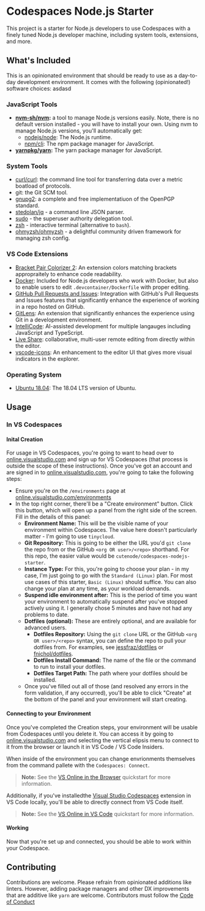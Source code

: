 # Codespaces Node.js Starter

This project is a starter for Node.js developers to use Codespaces with a finely tuned Node.js developer machine, including system tools, extensions, and more.

## What's Included

This is an opinionated environment that should be ready to use as a day-to-day development environment. It comes with the following (opinionated!) software choices:
asdasd
### JavaScript Tools

- **[nvm-sh/nvm](https://github.com/nvm-sh/nvm):** a tool to manage Node.js versions easily. Note, there is no default version installed - you will have to install your own. Using nvm to manage Node.js versions, you'll automatically get:
  - [nodejs/node](https://github.com/nodejs/node): The Node.js runtime.
  - [npm/cli](https://github.com/npm/cli): The npm package manager for JavaScript.
- **[yarnpkg/yarn](https://github.com/yarnpkg/yarn):** The yarn package manager for JavaScript.

### System Tools

- [curl/curl](https://github.com/curl/curl): the command line tool for transferring data over a metric boatload of protocols. 
- git: the Git SCM tool.
- [gnupg2](https://gnupg.org/): a complete and free implementatiuon of the OpenPGP standard.
- [stedolan/jq](https://github.com/stedolan/jq) - a command line JSON parser.
- [sudo](https://www.sudo.ws/) - the superuser authority delegation tool.
- [zsh](https://www.zsh.org/) - interactive terminal (alternative to `bash`).
- [ohmyzsh/ohmyzsh](https://github.com/ohmyzsh/ohmyzsh) - a delightful community driven framework for managing zsh config.

### VS Code Extensions

- [Bracket Pair Colorizer 2](https://marketplace.visualstudio.com/items?itemName=CoenraadS.bracket-pair-colorizer-2): An extension colors matching brackets appropraitely to enhance code readability.
- [Docker](https://marketplace.visualstudio.com/items?itemName=ms-azuretools.vscode-docker): Included for Node.js developers who work with Docker, but also to enable users to edit `.devcontainer/Dockerfile` with proper editing.
- [GitHub Pull Requests and Issues](https://marketplace.visualstudio.com/items?itemName=github.vscode-pull-request-github): Integration with GitHub's Pull Requests and Issues features that significantly enhance the experience of working in a repo hosted on GitHub.
- [GitLens](https://marketplace.visualstudio.com/items?itemName=eamodio.gitlens): An extension that significantly enhances the experience using Git in a development environment.
- [IntelliCode](https://marketplace.visualstudio.com/items?itemName=visualstudioexptteam.vscodeintellicode): AI-assisted development for multiple langauges including JavaScript and TypeScript.
- [Live Share](https://marketplace.visualstudio.com/items?itemName=ms-vsliveshare.vsliveshare): collaborative, multi-user remote editing from directly within the editor.
- [vscode-icons](https://marketplace.visualstudio.com/items?itemName=vscode-icons-team.vscode-icons): An enhancement to the editor UI that gives more visual indicators in the explorer.

### Operating System

- [Ubuntu 18.04](https://releases.ubuntu.com/18.04.4/): The 18.04 LTS version of Ubuntu.

## Usage

### In VS Codespaces

#### Inital Creation

For usage in VS Codespaces, you're going to want to head over to [online.visualstudio.com](https://online.visualstudio.com) and sign up for VS Codespaces (that process is outside the scope of these instructions). Once you've got an account and are signed in to [online.visualstudio.com](https://online.visualstudio.com), you're going to take the following steps:

- Ensure you're on the `/environments` page at [online.visualstudio.com/environments](https://online.visualstudio.comenvironments)
- In the top right corner, there'll be a "Create environment" button. Click this button, which will open up a panel from the right side of the screen. Fill in the details of this panel:
  - **Environment Name:** This will be the visible name of your environment within Codespaces. The value here doesn't particularly matter - I'm going to use `tinycloud`.
  - **Git Repository:** This is going to be either the URL you'd `git clone` the repo from or the GitHub `<org OR user>/<repo>` shorthand. For this repo, the easier value would be `cutenode/codespaces-nodejs-starter`.
  - **Instance Type:** For this, you're going to choose your plan - in my case, I'm just going to go with the `Standard (Linux)` plan. For most use cases of this starter, `Basic (Linux)` should suffice. You can also change your plan at any time, as your workload demands.
  - **Suspend idle environment after:** This is the period of time you want your environment to automatically suspend after you've stopped actively using it. I generally chose 5 minutes and have not had any problems to date.
  - **Dotfiles (optional):** These are entirely optional, and are available for advanced users.
    - **Dotfiles Repository:** Using the `git clone` URL or the GitHub `<org OR user>/<repo>` syntax, you can define the repo to pull your dotfiles from. For examples, see [jessfraz/dotfiles](https://github.com/jessfraz/dotfiles) or [fnichol/dotfiles](https://github.com/fnichol/dotfiles).
    - **Dotfiles Install Command:** The name of the file or the command to run to install your dotfiles.
    - **Dotfiles Target Path:** The path where your dotfiles should be installed.
  - Once you've filled out all of those (and resolved any errors in the form validation, if any occurred), you'll be able to click "Create" at the bottom of the panel and your environment will start creating.

#### Connecting to your Environment

Once you've completed the Creation steps, your environment will be usable from Codespaces until you delete it. You can access it by going to [online.visualstudio.com](https://online.visualstudio.com) and selecting the vertical elipsis menu to connect to it from the browser or launch it in VS Code / VS Code Insiders.

When inside of the environment you can change envrionments themselves from the command pallete with the `Codespaces: Connect`.

> **Note:** See the [VS Online in the Browser](https://docs.microsoft.com/en-us/visualstudio/online/quickstarts/browser) quickstart for more information.

Additionally, if you've installedthe [Visual Studio Codespaces](https://marketplace.visualstudio.com/items?itemName=ms-vsonline.vsonline) extension in VS Code locally, you'll be able to directly connect from VS Code itself.

> **Note:** See the [VS Online in VS Code](https://docs.microsoft.com/en-us/visualstudio/online/quickstarts/vscode) quickstart for more information.

#### Working

Now that you're set up and connected, you should be able to work within your Codespace.

## Contributing

Contributions are welcome. Please refrain from opinionated additions like linters. However, adding package managers and other DX improvements that are additive like `yarn` are welcome. Contributors must follow the [Code of Conduct](./CODE_OF_CONDUCT.md)
